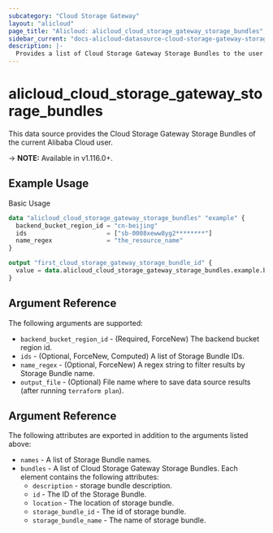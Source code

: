 ```yaml
---
subcategory: "Cloud Storage Gateway"
layout: "alicloud"
page_title: "Alicloud: alicloud_cloud_storage_gateway_storage_bundles"
sidebar_current: "docs-alicloud-datasource-cloud-storage-gateway-storage-bundles"
description: |-
  Provides a list of Cloud Storage Gateway Storage Bundles to the user.
---
```


# alicloud\_cloud\_storage\_gateway\_storage\_bundles

This data source provides the Cloud Storage Gateway Storage Bundles of the current Alibaba Cloud user.

-> **NOTE:** Available in v1.116.0+.

## Example Usage

Basic Usage

```terraform
data "alicloud_cloud_storage_gateway_storage_bundles" "example" {
  backend_bucket_region_id = "cn-beijing"
  ids                      = ["sb-0008xeww8yg2********"]
  name_regex               = "the_resource_name"
}

output "first_cloud_storage_gateway_storage_bundle_id" {
  value = data.alicloud_cloud_storage_gateway_storage_bundles.example.bundles.0.id
}
```

## Argument Reference

The following arguments are supported:

* `backend_bucket_region_id` - (Required, ForceNew) The backend bucket region id.
* `ids` - (Optional, ForceNew, Computed)  A list of Storage Bundle IDs.
* `name_regex` - (Optional, ForceNew) A regex string to filter results by Storage Bundle name.
* `output_file` - (Optional) File name where to save data source results (after running `terraform plan`).

## Argument Reference

The following attributes are exported in addition to the arguments listed above:

* `names` - A list of Storage Bundle names.
* `bundles` - A list of Cloud Storage Gateway Storage Bundles. Each element contains the following attributes:
	* `description` - storage bundle description.
	* `id` - The ID of the Storage Bundle.
	* `location` - The location of storage bundle.
	* `storage_bundle_id` - The id of storage bundle.
	* `storage_bundle_name` - The name of storage bundle.
